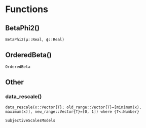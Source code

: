 # Functions

## BetaPhi2()

```@docs
BetaPhi2(μ::Real, ϕ::Real)
```

## OrderedBeta()

```@docs
OrderedBeta
```

## Other

### data_rescale()

```@docs
data_rescale(x::Vector{T}; old_range::Vector{T}=[minimum(x), maximum(x)], new_range::Vector{T}=[0, 1]) where {T<:Number}
```

```@docs
SubjectiveScalesModels
```